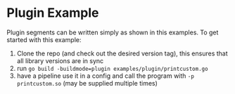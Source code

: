 # Plugin Example

Plugin segments can be written simply as shown in this examples. To get started
with this example:

1. Clone the repo (and check out the desired version tag), this ensures that
   all library versions are in sync
2. run `go build -buildmode=plugin examples/plugin/printcustom.go`
3. have a pipeline use it in a config and call the program with
   `-p printcustom.so` (may be supplied multiple times)
